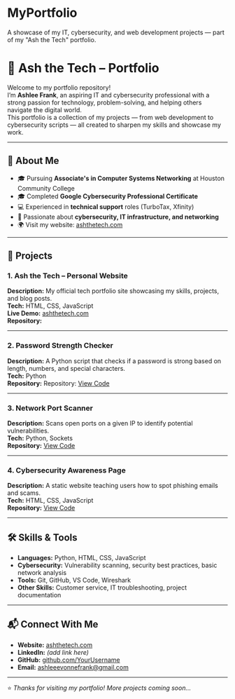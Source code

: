 # MyPortfolio
A showcase of my IT, cybersecurity, and web development projects — part of my "Ash the Tech" portfolio.



# 🌟 Ash the Tech – Portfolio

Welcome to my portfolio repository!  
I’m **Ashlee Frank**, an aspiring IT and cybersecurity professional with a strong passion for technology, problem-solving, and helping others navigate the digital world.  
This portfolio is a collection of my projects — from web development to cybersecurity scripts — all created to sharpen my skills and showcase my work.

---

## 📌 About Me
- 🎓 Pursuing **Associate's in Computer Systems Networking** at Houston Community College  
- 🎓 Completed **Google Cybersecurity Professional Certificate**  
- 💻 Experienced in **technical support** roles (TurboTax, Xfinity)  
- 🔐 Passionate about **cybersecurity, IT infrastructure, and networking**  
- 🌍 Visit my website: [ashthetech.com](https://www.ashthetech.com/home)  

---

## 📂 Projects

### **1. Ash the Tech – Personal Website**
**Description:** My official tech portfolio site showcasing my skills, projects, and blog posts.  
**Tech:** HTML, CSS, JavaScript  
**Live Demo:** [ashthetech.com](https://www.ashthetech.com/home)  
**Repository:** 
  

---

### **2. Password Strength Checker**
**Description:** A Python script that checks if a password is strong based on length, numbers, and special characters.  
**Tech:** Python  
**Repository:** Repository: [View Code](https://github.com/AshleeFrank/MyPortfolio/blob/main/Untitled0.ipynb)

---

### **3. Network Port Scanner**
**Description:** Scans open ports on a given IP to identify potential vulnerabilities.  
**Tech:** Python, Sockets  
**Repository:** [View Code](#)  

---

### **4. Cybersecurity Awareness Page**
**Description:** A static website teaching users how to spot phishing emails and scams.  
**Tech:** HTML, CSS, JavaScript  
**Repository:** [View Code](#)  

---

## 🛠 Skills & Tools
- **Languages:** Python, HTML, CSS, JavaScript  
- **Cybersecurity:** Vulnerability scanning, security best practices, basic network analysis  
- **Tools:** Git, GitHub, VS Code, Wireshark  
- **Other Skills:** Customer service, IT troubleshooting, project documentation  

---

## 📬 Connect With Me
- **Website:** [ashthetech.com](https://www.ashthetech.com/home)  
- **LinkedIn:** *(add link here)*  
- **GitHub:** [github.com/YourUsername](https://github.com/YourUsername)  
- **Email:** ashleeevonnefrank@gmail.com  

---
⭐ *Thanks for visiting my portfolio! More projects coming soon...*
